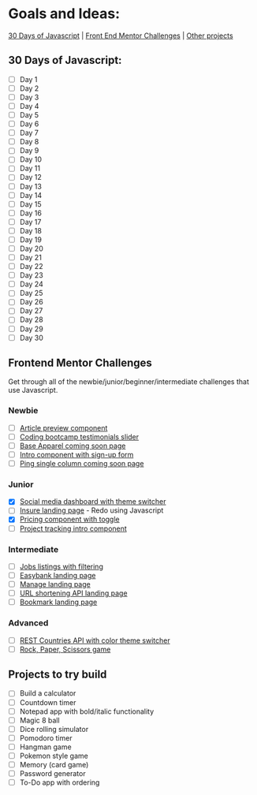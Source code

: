 # Goals and Ideas:

[30 Days of Javascript](https://github.com/Darknessflowers/100-days-of-code/blob/master/goals.md#30-days-of-javascript) | [Front End Mentor Challenges](https://github.com/Darknessflowers/100-days-of-code/blob/master/goals.md#frontend-mentor-challenges) | [Other projects](https://github.com/Darknessflowers/100-days-of-code/blob/master/goals.md#projects-to-try-build)

## 30 Days of Javascript:
* [ ] Day 1
* [ ] Day 2
* [ ] Day 3
* [ ] Day 4
* [ ] Day 5
* [ ] Day 6
* [ ] Day 7
* [ ] Day 8
* [ ] Day 9
* [ ] Day 10
* [ ] Day 11
* [ ] Day 12
* [ ] Day 13
* [ ] Day 14
* [ ] Day 15
* [ ] Day 16
* [ ] Day 17
* [ ] Day 18
* [ ] Day 19
* [ ] Day 20
* [ ] Day 21
* [ ] Day 22
* [ ] Day 23
* [ ] Day 24
* [ ] Day 25
* [ ] Day 26
* [ ] Day 27
* [ ] Day 28
* [ ] Day 29
* [ ] Day 30

## Frontend Mentor Challenges
Get through all of the newbie/junior/beginner/intermediate challenges that use Javascript.

### Newbie
* [ ] [Article preview component](https://www.frontendmentor.io/challenges/article-preview-component-dYBN_pYFT)
* [ ] [Coding bootcamp testimonials slider](https://www.frontendmentor.io/challenges/coding-bootcamp-testimonials-slider-4FNyLA8JL)
* [ ] [Base Apparel coming soon page](https://www.frontendmentor.io/challenges/base-apparel-coming-soon-page-5d46b47f8db8a7063f9331a0)
* [ ] [Intro component with sign-up form](https://www.frontendmentor.io/challenges/intro-component-with-signup-form-5cf91bd49edda32581d28fd1)
* [ ] [Ping single column coming soon page](https://www.frontendmentor.io/challenges/ping-single-column-coming-soon-page-5cadd051fec04111f7b848da)

### Junior
* [x] [Social media dashboard with theme switcher](https://www.frontendmentor.io/challenges/social-media-dashboard-with-theme-switcher-6oY8ozp_H)
* [ ] [Insure landing page](https://www.frontendmentor.io/challenges/insure-landing-page-uTU68JV8) - Redo using Javascript
* [x] [Pricing component with toggle](https://www.frontendmentor.io/challenges/pricing-component-with-toggle-8vPwRMIC)
* [ ] [Project tracking intro component](https://www.frontendmentor.io/challenges/project-tracking-intro-component-5d289097500fcb331a67d80e)

### Intermediate
* [ ] [Jobs listings with filtering](https://www.frontendmentor.io/challenges/job-listings-with-filtering-ivstIPCt)
* [ ] [Easybank landing page](https://www.frontendmentor.io/challenges/easybank-landing-page-WaUhkoDN)
* [ ] [Manage landing page](https://www.frontendmentor.io/challenges/manage-landing-page-SLXqC6P5)
* [ ] [URL shortening API landing page](https://www.frontendmentor.io/challenges/url-shortening-api-landing-page-2ce3ob-G)
* [ ] [Bookmark landing page](https://www.frontendmentor.io/challenges/bookmark-landing-page-5d0b588a9edda32581d29158)

### Advanced
* [ ] [REST Countries API with color theme switcher](https://www.frontendmentor.io/challenges/rest-countries-api-with-color-theme-switcher-5cacc469fec04111f7b848ca)
* [ ] [Rock, Paper, Scissors game](https://www.frontendmentor.io/challenges/rock-paper-scissors-game-pTgwgvgH)

## Projects to try build
* [ ] Build a calculator
* [ ] Countdown timer
* [ ] Notepad app with bold/italic functionality 
* [ ] Magic 8 ball
* [ ] Dice rolling simulator
* [ ] Pomodoro timer
* [ ] Hangman game
* [ ] Pokemon style game
* [ ] Memory (card game)
* [ ] Password generator
* [ ] To-Do app with ordering